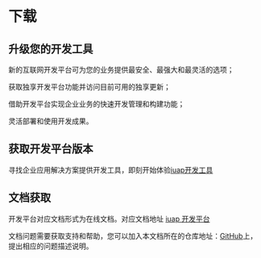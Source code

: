 # 下载

## 升级您的开发工具

新的互联网开发平台可为您的业务提供最安全、最强大和最灵活的选项；

获取独享开发平台功能并访问目前可用的独享更新；

借助开发平台实现企业业务的快速开发管理和构建功能；

灵活部署和使用开发成果。

## 获取开发平台版本

寻找企业应用解决方案提供开发工具，即刻开始体验[iuap开发工具](http://iuap.yonyou.com/webpage/developer/ieop/views/download-center.html)

## 文档获取

开发平台对应文档形式为在线文档。对应文档地址 [iuap 开发平台](http://iuap.yonyou.com/webpage/developer/platform3/index.html#/platform3/articles/iuap-develop/1-/readme.html)

文档问题需要获取支持和帮助，您可以加入本文档所在的仓库地址：[GitHub](https://github.com/chellking/iuap-content/issues)上，提出相应的问题描述说明。
